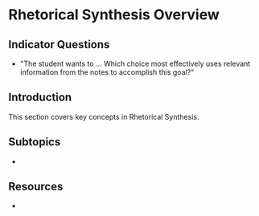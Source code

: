 # Rhetorical Synthesis Overview

## Indicator Questions

- "The student wants to ... Which choice most effectively uses relevant information from the notes to accomplish this goal?"

## Introduction

This section covers key concepts in Rhetorical Synthesis.

## Subtopics

-

## Resources

-
